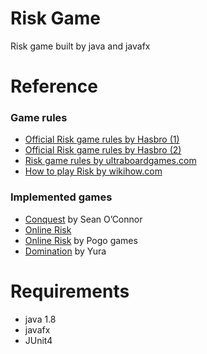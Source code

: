 # Risk Game
Risk game built by java and javafx

# Reference
### Game rules
* [Official Risk game rules by Hasbro (1)](https://www.hasbro.com/common/instruct/risk.pdf)
* [Official Risk game rules by Hasbro (2)](http://media.wizards.com/2015/downloads/ah/Risk_rules.pdf)
* [Risk game rules by ultraboardgames.com](http://www.ultraboardgames.com/risk/game-rules.php)
* [How to play Risk by wikihow.com](https://www.wikihow.com/Play-Risk)

### Implemented games
* [Conquest](http://www.windowsgames.co.uk/conquest.html) by Sean O’Connor
* [Online Risk](https://www.game-remakes.com/play.php?id=476or)
* [Online Risk](https://www.pogo.com/games/risk?sl=2&gamekey=risk#game) by Pogo games
* [Domination](http://domination.sourceforge.net/) by Yura

# Requirements
* java 1.8
* javafx
* JUnit4
